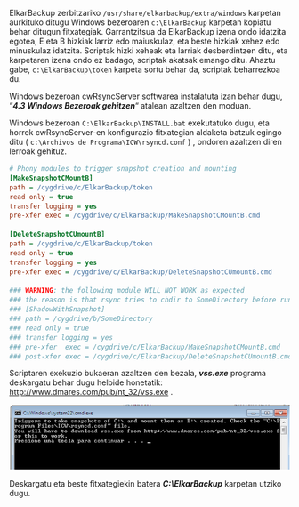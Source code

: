 ElkarBackup zerbitzariko `/usr/share/elkarbackup/extra/windows` karpetan aurkituko ditugu Windows bezeroaren `c:\ElkarBackup` karpetan kopiatu behar ditugun fitxategiak. Garrantzitsua da ElkarBackup izena ondo idatzita egotea, E eta B hizkiak larriz edo maiuskulaz, eta beste hizkiak xehez edo minuskulaz idatzita. Scriptak hizki xeheak eta larriak desberdintzen ditu, eta karpetaren izena ondo ez badago, scriptak akatsak emango ditu. Ahaztu gabe, `c:\ElkarBackup\token`  karpeta sortu behar da, scriptak beharrezkoa du.

Windows bezeroan cwRsyncServer softwarea instalatuta izan behar dugu,  “***4.3 Windows Bezeroak gehitzen***“ atalean azaltzen den moduan.

Windows bezeroan `C:\ElkarBackup\INSTALL.bat` exekutatuko dugu, eta horrek cwRsyncServer-en konfigurazio fitxategian aldaketa batzuk egingo ditu ( `c:\Archivos de Programa\ICW\rsyncd.conf` ) , ondoren azaltzen diren lerroak gehituz.

```ini
# Phony modules to trigger snapshot creation and mounting
[MakeSnapshotCMountB]
path = /cygdrive/c/ElkarBackup/token
read only = true
transfer logging = yes
pre-xfer exec = /cygdrive/c/ElkarBackup/MakeSnapshotCMountB.cmd

[DeleteSnapshotCUmountB]
path = /cygdrive/c/ElkarBackup/token
read only = true
transfer logging = yes
pre-xfer exec = /cygdrive/c/ElkarBackup/DeleteSnapshotCUmountB.cmd

### WARNING: the following module WILL NOT WORK as expected
### the reason is that rsync tries to chdir to SomeDirectory before running the pre-xfer script. Since the B: unit does not exit it fails
### [ShadowWithSnapshot]
### path = /cygdrive/b/SomeDirectory
### read only = true
### transfer logging = yes
### pre-xfer  exec = /cygdrive/c/ElkarBackup/MakeSnapshotCMountB.cmd
### post-xfer exec = /cygdrive/c/ElkarBackup/DeleteSnapshotCUmountB.cmd
```


Scriptaren exekuzio bukaeran azaltzen den bezala, ***vss.exe*** programa deskargatu behar dugu helbide honetatik: http://www.dmares.com/pub/nt_32/vss.exe .

![Bezeroak eta Lanak](../assets/windows1.png)

Deskargatu eta beste fitxategiekin batera ***C:\ElkarBackup*** karpetan utziko dugu.

